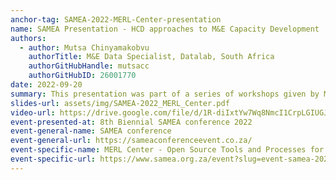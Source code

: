 ```yaml
---
anchor-tag: SAMEA-2022-MERL-Center-presentation
name: SAMEA Presentation - HCD approaches to M&E Capacity Development
authors:
  - author: Mutsa Chinyamakobvu
    authorTitle: M&E Data Specialist, Datalab, South Africa
    authorGitHubHandle: mutsacc 
    authorGitHubID: 26001770
date: 2022-09-20
summary: This presentation was part of a series of workshops given by MERL Center members at the 8th Biennial South African Monitoring and Evaluation Association conference. The title of the session was _MERL Center - Open Source Tools and Processes for M&E_ and it provided participants with an introduction to open source MERL tools, processes and approaches, including for data science, human centered design, and MERL in general. Mutsa's presentation focuses specifically on Human Centered Design approaches to M&E Capacity Development and draws from her extensive experience in this space.
slides-url: assets/img/SAMEA-2022_MERL_Center.pdf
video-url: https://drive.google.com/file/d/1R-diIxtYw7Wq8NmcI1CrpLGIUGJ8PdFu/preview
event-presented-at: 8th Biennial SAMEA conference 2022
event-general-name: SAMEA conference
event-general-url: https://sameaconferenceevent.co.za/
event-specific-name: MERL Center - Open Source Tools and Processes for M&E
event-specific-url: https://www.samea.org.za/event?slug=event-samea-2022-conference
---
```

